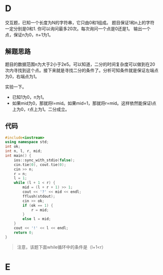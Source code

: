 # D
交互题，已知一个长度为N的字符串，它只由0和1组成。
题目保证1和n上的字符一定分别是0和1.
你可以询问最多20次。每次询问一个点是0还是1。
输出一个点，保证n为0，n+1为1。
## 解题思路
题目的数据范围n为大于2小于2e5。可以知道，二分的时间复杂度可以做到在20次内寻找到这个点。接下来就是寻找二分的条件了。分析可知条件就是保证左端点为0，右端点为1。

实验一下。
- 已知1为0，n为1。
- 如果mid为0，那就将l=mid。如果mid=1，那就将r=mid。这样依然能保证l点上为0，r点上为1。二分成立。
## 代码
```cpp
#include<iostream>
using namespace std;
int ok;
int n, l, r, mid;
int main() {
	ios::sync_with_stdio(false);
	cin.tie(0), cout.tie(0);
	cin >> n;
	r = n;
	l = 1;
	while (l + 1 < r) {
		mid = (l + r + 1) >> 1;
		cout << '?' << mid << endl;
		fflush(stdout);
		cin >> ok;
		if (ok == 1) {
			r = mid;
		}
		else l = mid;
	}
	cout << '!' << l << endl;
	return 0;
}

```
>注意，该题下面while循环中的条件是（l+1<r）

# E